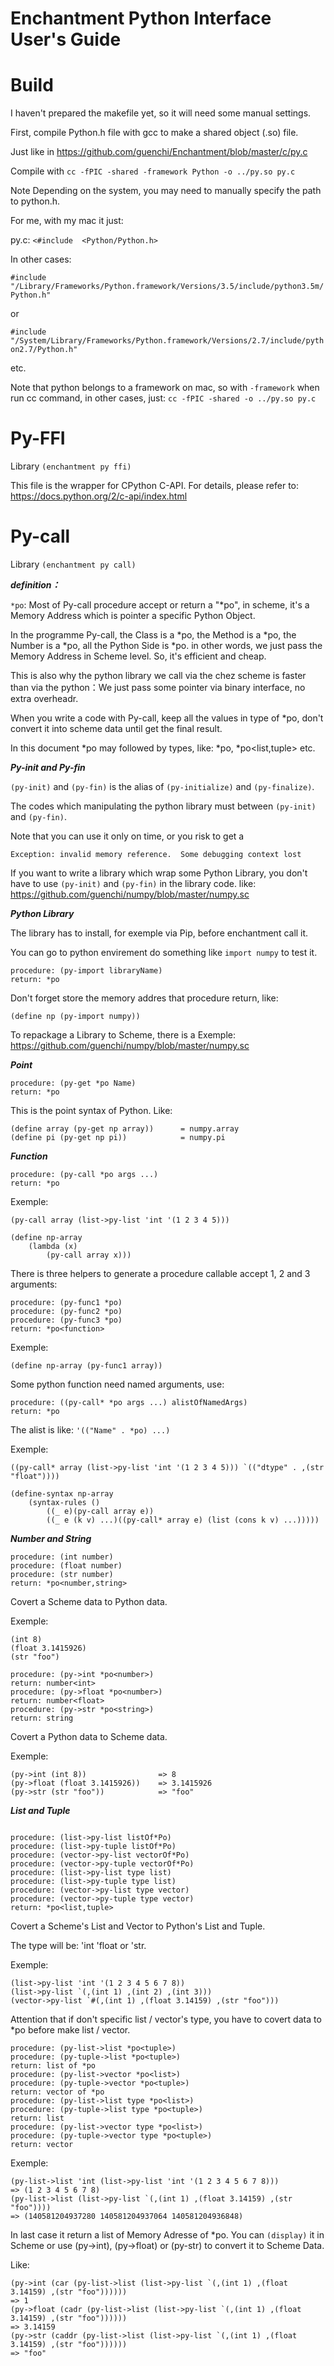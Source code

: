 # Enchantment Python Interface User's Guide

# Build

I haven't prepared the makefile yet, so it will need some manual settings.

First, compile Python.h file with gcc to make a shared object (.so) file.

Just like in https://github.com/guenchi/Enchantment/blob/master/c/py.c 

Compile with `cc -fPIC -shared -framework Python -o ../py.so py.c`

Note Depending on the system, you may need to manually specify the path to python.h.

For me, with my mac it just:

py.c: `<#include  <Python/Python.h>`

In other cases:

`#include "/Library/Frameworks/Python.framework/Versions/3.5/include/python3.5m/Python.h"`

or

`#include "/System/Library/Frameworks/Python.framework/Versions/2.7/include/python2.7/Python.h"`

etc.

Note that python belongs to a framework on mac, so with `-framework` when run cc command, in other cases, just: `cc -fPIC -shared -o ../py.so py.c`


# Py-FFI

Library `(enchantment py ffi)`

This file is the wrapper for CPython C-API. For details, please refer to: https://docs.python.org/2/c-api/index.html


# Py-call

Library `(enchantment py call)`

***definition：***

`*po`: Most of Py-call procedure accept or return a "*po", in scheme, it's a Memory Address which is pointer a specific Python Object.

In the programme Py-call, the Class is a *po, the Method is a *po, the Number is a *po, all the Python Side is *po. in other words, we just pass the Memory Address in Scheme level. So, it's efficient and cheap.

This is also why the python library we call via the chez scheme is faster than via the python：We just pass some pointer via binary interface, no extra overheadr.

When you write a code with Py-call, keep all the values in type of *po, don't convert it into scheme data until get the final result.

In this document *po may followed by types, like: *po<number>, *po<list,tuple> etc.


***Py-init and Py-fin***

`(py-init)` and `(py-fin)` is the alias of `(py-initialize)` and `(py-finalize)`.
 
The codes which manipulating the python library must between `(py-init)` and `(py-fin)`.

Note that you can use it only on time, or you risk to get a 

`Exception: invalid memory reference.  Some debugging context lost`

If you want to write a library which wrap some Python Library, you don't have to use `(py-init)` and `(py-fin)` in the library code. like: https://github.com/guenchi/numpy/blob/master/numpy.sc


***Python Library***

The library has to install, for exemple via Pip, before enchantment call it.

You can go to python envirement do something like `import numpy` to test it.

```
procedure: (py-import libraryName)
return: *po
```

Don't forget store the memory addres that procedure return, like:
```
(define np (py-import numpy))
```

To repackage a Library to Scheme, there is a Exemple:
https://github.com/guenchi/numpy/blob/master/numpy.sc

***Point***

```
procedure: (py-get *po Name)
return: *po
```
This is the point syntax of Python.
Like:

```
(define array (py-get np array))      = numpy.array
(define pi (py-get np pi))            = numpy.pi
```

***Function***

```
procedure: (py-call *po args ...)
return: *po
```
Exemple:
```
(py-call array (list->py-list 'int '(1 2 3 4 5)))

(define np-array
    (lambda (x)
        (py-call array x)))
```

There is three helpers to generate a procedure callable accept 1, 2 and 3 arguments:

```
procedure: (py-func1 *po)
procedure: (py-func2 *po)
procedure: (py-func3 *po)
return: *po<function>
```

Exemple:
```
(define np-array (py-func1 array))
```


Some python function need named arguments, use:

```
procedure: ((py-call* *po args ...) alistOfNamedArgs)
return: *po
```
The alist is like: `'(("Name" . *po) ...)`

Exemple:
```
((py-call* array (list->py-list 'int '(1 2 3 4 5))) `(("dtype" . ,(str "float"))))

(define-syntax np-array
    (syntax-rules ()
        ((_ e)(py-call array e))
        ((_ e (k v) ...)((py-call* array e) (list (cons k v) ...)))))
```

***Number and String***

```
procedure: (int number)
procedure: (float number)
procedure: (str number)
return: *po<number,string>
```

Covert a Scheme data to Python data.

Exemple:
```
(int 8)
(float 3.1415926)
(str "foo")
```

```
procedure: (py->int *po<number>)
return: number<int>
procedure: (py->float *po<number>)
return: number<float>
procedure: (py->str *po<string>)
return: string
```

Covert a Python data to Scheme data.

Exemple:
```
(py->int (int 8))                => 8
(py->float (float 3.1415926))    => 3.1415926
(py->str (str "foo"))            => "foo"
```

***List and Tuple***

```

procedure: (list->py-list listOf*Po)
procedure: (list->py-tuple listOf*Po)
procedure: (vector->py-list vectorOf*Po)
procedure: (vector->py-tuple vectorOf*Po)
procedure: (list->py-list type list)
procedure: (list->py-tuple type list)
procedure: (vector->py-list type vector)
procedure: (vector->py-tuple type vector)
return: *po<list,tuple>
```

Covert a Scheme's List and Vector to Python's List and Tuple.

The type will be: 'int 'float or 'str.

Exemple:
```
(list->py-list 'int '(1 2 3 4 5 6 7 8))
(list->py-list `(,(int 1) ,(int 2) ,(int 3)))
(vector->py-list `#(,(int 1) ,(float 3.14159) ,(str "foo")))
```
Attention that if don't specific list / vector's type, you have to covert data to *po before make list / vector.

```
procedure: (py-list->list *po<tuple>)
procedure: (py-tuple->list *po<tuple>)
return: list of *po
procedure: (py-list->vector *po<list>)
procedure: (py-tuple->vector *po<tuple>)
return: vector of *po
procedure: (py-list->list type *po<list>)
procedure: (py-tuple->list type *po<tuple>)
return: list
procedure: (py-list->vector type *po<list>)
procedure: (py-tuple->vector type *po<tuple>)
return: vector
```

Exemple:
```
(py-list->list 'int (list->py-list 'int '(1 2 3 4 5 6 7 8)))
=> (1 2 3 4 5 6 7 8)
(py-list->list (list->py-list `(,(int 1) ,(float 3.14159) ,(str "foo"))))
=> (140581204937280 140581204937064 140581204936848)
```
In last case it return a list of Memory Adresse of *po. You can `(display)` it in Scheme or use (py->int), (py->float) or (py-str) to convert it to Scheme Data.

Like:
```
(py->int (car (py-list->list (list->py-list `(,(int 1) ,(float 3.14159) ,(str "foo"))))))
=> 1
(py->float (cadr (py-list->list (list->py-list `(,(int 1) ,(float 3.14159) ,(str "foo"))))))
=> 3.14159
(py->str (caddr (py-list->list (list->py-list `(,(int 1) ,(float 3.14159) ,(str "foo"))))))
=> "foo"
```
